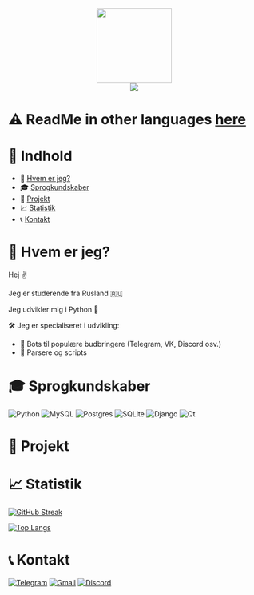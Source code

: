 <div align="center">
  <img src="https://media.giphy.com/media/3oKIPnAiaMCws8nOsE/giphy.gif" width=150>
</div>

<div align="center">
  <img src="https://komarev.com/ghpvc/?username=PepeCh1ll&color=red&style=flat-square">
</div>

# :warning: ReadMe in other languages [here](https://github.com/PepeCh1ll/PepeCh1ll)

# :page_facing_up: Indhold

- :man: [Hvem er jeg?](#man-hvem-er-jeg)
- :mortar_board: [Sprogkundskaber](#mortar_board-sprogkundskaber)
- :floppy_disk: [Projekt](#floppy_disk-projekt)
- :chart_with_upwards_trend: [Statistik](#chart_with_upwards_trend-statistik)
- :telephone_receiver: [Kontakt](#telephone_receiver-kontakt)

# :man: Hvem er jeg?

Hej :v:

Jeg er studerende fra Rusland :ru:

Jeg udvikler mig i Python :snake:

:hammer_and_wrench: Jeg er specialiseret i udvikling:
- :space_invader: Bots til populære budbringere (Telegram, VK, Discord osv.)
- :wrench: Parsere og scripts

# :mortar_board: Sprogkundskaber

![Python](https://img.shields.io/badge/python-3670A0?style=for-the-badge&logo=python&logoColor=ffdd54)
![MySQL](https://img.shields.io/badge/mysql-%2300f.svg?style=for-the-badge&logo=mysql&logoColor=white)
![Postgres](https://img.shields.io/badge/postgres-%23316192.svg?style=for-the-badge&logo=postgresql&logoColor=white)
![SQLite](https://img.shields.io/badge/sqlite-%2307405e.svg?style=for-the-badge&logo=sqlite&logoColor=white)
![Django](https://img.shields.io/badge/django-%23092E20.svg?style=for-the-badge&logo=django&logoColor=white)
![Qt](https://img.shields.io/badge/Qt-%23217346.svg?style=for-the-badge&logo=Qt&logoColor=white)

# :floppy_disk: Projekt

# :chart_with_upwards_trend: Statistik

[![GitHub Streak](http://github-readme-streak-stats.herokuapp.com?user=PepeCh1ll&theme=dark&date_format=j%20M%5B%20Y%5D&locale=da)](https://git.io/streak-stats)

[![Top Langs](https://github-readme-stats.vercel.app/api/top-langs/?username=PepeCh1ll&layout=compact&theme=dark&locale=da)](https://github.com/anuraghazra/github-readme-stats)

# :telephone_receiver: Kontakt

[![Telegram](https://img.shields.io/badge/Telegram-2CA5E0?style=for-the-badge&logo=telegram&logoColor=white)](https://t.me/k0t0hlebushek)
[![Gmail](https://img.shields.io/badge/Gmail-D14836?style=for-the-badge&logo=gmail&logoColor=white)](mailto:kotohlebushek@mail.ru)
[![Discord](https://img.shields.io/badge/Discord-%237289DA.svg?style=for-the-badge&logo=discord&logoColor=white)](https://discord.com/users/628531217817665537)
